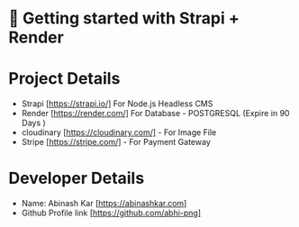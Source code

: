 # 🚀 Getting started with Strapi + Render

# Project Details 

- Strapi [https://strapi.io/] For Node.js Headless CMS
- Render [https://render.com/] For Database - POSTGRESQL (Expire in 90 Days )
- cloudinary [https://cloudinary.com/] - For Image File
- Stripe [https://stripe.com/] - For Payment Gateway

# Developer Details
- Name: Abinash Kar [https://abinashkar.com]
- Github Profile link [https://github.com/abhi-png]